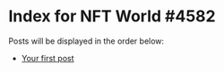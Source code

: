 # Index for NFT World #4582
Posts will be displayed in the order below:

- [Your first post](./001-first.md)

